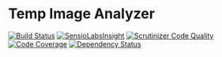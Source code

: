 Temp Image Analyzer
===================

[![Build Status](https://travis-ci.org/temp/image-analyzer.svg?branch=master)](https://travis-ci.org/temp/image-analyzer)
[![SensioLabsInsight](https://insight.sensiolabs.com/projects/b7b24d7d-6665-4562-b00f-3e8661f5f8be/mini.png)](https://insight.sensiolabs.com/projects/b7b24d7d-6665-4562-b00f-3e8661f5f8be)
[![Scrutinizer Code Quality](https://scrutinizer-ci.com/g/temp/image-analyzer/badges/quality-score.png?b=master)](https://scrutinizer-ci.com/g/temp/image-analyzer/?branch=master)
[![Code Coverage](https://scrutinizer-ci.com/g/temp/image-analyzer/badges/coverage.png?b=master)](https://scrutinizer-ci.com/g/temp/image-analyzer/?branch=master)
[![Dependency Status](https://www.versioneye.com/php/temp:image-analyzer/dev-master/badge.png)](https://www.versioneye.com/php/temp:image-analyzer/dev-master)
